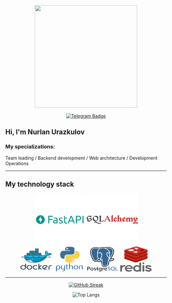 <div align="center">
  <img src="/media/FD1RkPFWQAUNpLZ.gif" width="320" height="320"/>
  
  [![Telegram Badge](https://img.shields.io/badge/-@sxmrxk-26A5E4?style=flat-square&logo=Telegram&logoColor=white&link=https://t.me/sxmrxk)](https://t.me/sxmrxk)

</div>

<h2>Hi, I'm Nurlan Urazkulov</h2>
<h3>My specializations:</h3>
Team leading / Backend development / Web architecture / Development Operations


---

<h2>My technology stack</h2>
<div align="center">
    <img src="https://github.com/devicons/devicon/blob/master/icons/fastapi/fastapi-original-wordmark.svg" title="FastAPI" alt="FastAPI" width="160" height="160"/>
    <img src="https://github.com/devicons/devicon/blob/master/icons/sqlalchemy/sqlalchemy-original-wordmark.svg" title="SQLAlchemy" alt="SQLAlchemy" width="160" height="160"/>
</div>
<div align="center">
    <img src="https://github.com/devicons/devicon/blob/master/icons/docker/docker-original-wordmark.svg" title="Docker" alt="Docker" width="100" height="80"/>
    <img src="https://github.com/devicons/devicon/blob/master/icons/python/python-original-wordmark.svg" title="Python" alt="Python" width="100" height="80"/>
    <img src="https://github.com/devicons/devicon/blob/master/icons/postgresql/postgresql-original-wordmark.svg"  title="PostgreSQL" alt="PostgreSQL" width="100" height="80"/>
    <img src="https://github.com/devicons/devicon/blob/master/icons/redis/redis-original-wordmark.svg" title="Redis" alt="Redis" width="100" height="80"/>
</div>

---

<div align="center">
  
[![GitHub Streak](https://streak-stats.demolab.com?user=sumrak10&theme=dracula&mode=weekly)](https://git.io/streak-stats)
    
</div>
<div align="center">

![Top Langs](https://github-readme-stats.vercel.app/api/top-langs/?username=sumrak10&layout=donut&show_icons=true&theme=dracula&exclude_repo=CuteAndCut)

</div>
